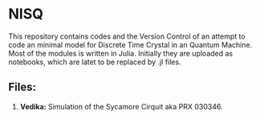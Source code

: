 # NISQ

This repository contains codes and the Version Control of an attempt to code an minimal model for Discrete Time Crystal in an Quantum Machine. Most of the modules is written in Julia. Initially they are uploaded as notebooks, which are latet to be replaced by .jl files. 

## Files:

1. **Vedika:** Simulation of the Sycamore Cirquit aka PRX 030346.
